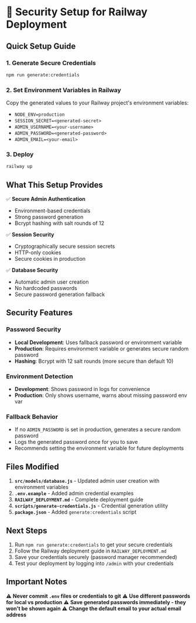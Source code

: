 # 🔐 Security Setup for Railway Deployment

## Quick Setup Guide

### 1. Generate Secure Credentials
```bash
npm run generate:credentials
```

### 2. Set Environment Variables in Railway
Copy the generated values to your Railway project's environment variables:

- `NODE_ENV=production`
- `SESSION_SECRET=<generated-secret>`
- `ADMIN_USERNAME=<your-username>`
- `ADMIN_PASSWORD=<generated-password>`
- `ADMIN_EMAIL=<your-email>`

### 3. Deploy
```bash
railway up
```

## What This Setup Provides

✅ **Secure Admin Authentication**
- Environment-based credentials
- Strong password generation
- Bcrypt hashing with salt rounds of 12

✅ **Session Security**
- Cryptographically secure session secrets
- HTTP-only cookies
- Secure cookies in production

✅ **Database Security**
- Automatic admin user creation
- No hardcoded passwords
- Secure password generation fallback

## Security Features

### Password Security
- **Local Development**: Uses fallback password or environment variable
- **Production**: Requires environment variable or generates secure random password
- **Hashing**: Bcrypt with 12 salt rounds (more secure than default 10)

### Environment Detection
- **Development**: Shows password in logs for convenience
- **Production**: Only shows username, warns about missing password env var

### Fallback Behavior
- If no `ADMIN_PASSWORD` is set in production, generates a secure random password
- Logs the generated password once for you to save
- Recommends setting the environment variable for future deployments

## Files Modified

1. **`src/models/database.js`** - Updated admin user creation with environment variables
2. **`.env.example`** - Added admin credential examples
3. **`RAILWAY_DEPLOYMENT.md`** - Complete deployment guide
4. **`scripts/generate-credentials.js`** - Credential generation utility
5. **`package.json`** - Added `generate:credentials` script

## Next Steps

1. Run `npm run generate:credentials` to get your secure credentials
2. Follow the Railway deployment guide in `RAILWAY_DEPLOYMENT.md`
3. Save your credentials securely (password manager recommended)
4. Test your deployment by logging into `/admin` with your credentials

## Important Notes

⚠️ **Never commit `.env` files or credentials to git**
⚠️ **Use different passwords for local vs production**
⚠️ **Save generated passwords immediately - they won't be shown again**
⚠️ **Change the default email to your actual email address**